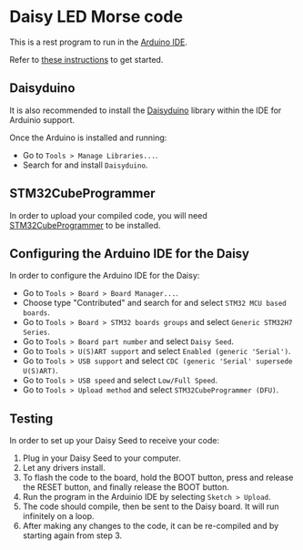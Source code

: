# Daisy LED Morse code
This is a rest program to run in the [Arduino IDE](https://docs.arduino.cc/software/ide/).

Refer to [these instructions](https://github.com/stm32duino/Arduino_Core_STM32/wiki/Getting-Started) to get started.

## Daisyduino
It is also recommended to install the [Daisyduino](https://github.com/electro-smith/DaisyDuino) library within the IDE for Arduinio support.

Once the Arduino is installed and running:
- Go to `Tools > Manage Libraries...`.
- Search for and install `Daisyduino`.

## STM32CubeProgrammer
In order to upload your compiled code, you will need [STM32CubeProgrammer](https://www.st.com/en/development-tools/stm32cubeprog.html) to be installed.

## Configuring the Arduino IDE for the Daisy
In order to configure the Arduino IDE for the Daisy:
- Go to `Tools > Board > Board Manager...`.
- Choose type "Contributed" and search for and select `STM32 MCU based boards`.
- Go to `Tools > Board > STM32 boards groups` and select `Generic STM32H7 Series`.
- Go to `Tools > Board part number` and select `Daisy Seed`.
- Go to `Tools > U(S)ART support` and select `Enabled (generic 'Serial')`.
- Go to `Tools > USB support` and select `CDC (generic 'Serial' supersede U(S)ART)`.
- Go to `Tools > USB speed` and select `Low/Full Speed`.
- Go to `Tools > Upload method` and select `STM32CubeProgrammer (DFU)`.

## Testing
In order to set up your Daisy Seed to receive your code:
1. Plug in your Daisy Seed to your computer.
2. Let any drivers install.
3. To flash the code to the board, hold the BOOT button, press and release the RESET button, and finally release the BOOT button.
4. Run the program in the Arduinio IDE by selecting `Sketch > Upload`.
5. The code should compile, then be sent to the Daisy board. It will run infinitely on a loop.
6. After making any changes to the code, it can be re-compiled and by starting again from step 3.
